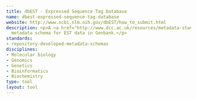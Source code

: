 ```yaml
---
title: dbEST - Expressed Sequence Tag Database
name: dbest-expressed-sequence-tag-database
website: http://www.ncbi.nlm.nih.gov/dbEST/how_to_submit.html
description: <p>A <a href="http://www.dcc.ac.uk/resources/metadata-standards/repository-developed-metadata-schemas">repository-developed</a>
  metadata schema for EST data in Genbank.</p>
standards:
- repository-developed-metadata-schemas
disciplines:
- Molecular biology
- Genomics
- Genetics
- Bioinformatics
- Biochemistry
type: tool
layout: tool
---
```


